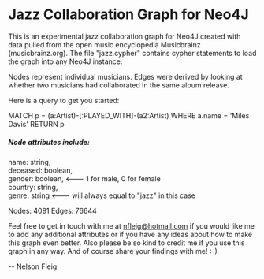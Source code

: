 # Jazz Collaboration Graph for Neo4J

This is an experimental jazz collaboration graph for Neo4J created with data pulled from the open music encyclopedia Musicbrainz (musicbrainz.org). The file "jazz.cypher" contains cypher statements to load the graph into any Neo4J instance. 

Nodes represent individual musicians. Edges were derived by looking at whether two musicians had collaborated in the same album release.

Here is a query to get you started:

MATCH p = (a:Artist)-[:PLAYED_WITH]-(a2:Artist)
WHERE a.name = 'Miles Davis'
RETURN p


##### Node attributes include:

name: string,  
deceased: boolean,  
gender: boolean,    <--- 1 for male, 0 for female  
country: string,  
genre: string       <--- will always equal to "jazz" in this case  

Nodes: 4091
Edges: 76644

Feel free to get in touch with me at nfleig@hotmail.com if you would like me to add any additional attributes or if you have any ideas about how to make this graph even better. Also please be so kind to credit me if you use this graph in any way. And of course share your findings with me! :-) 

-- Nelson Fleig
